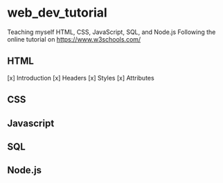 # web_dev_tutorial
Teaching myself HTML, CSS, JavaScript, SQL, and Node.js
Following the online tutorial on https://www.w3schools.com/
## HTML
[x] Introduction
[x] Headers
[x] Styles
[x] Attributes

## CSS

## Javascript

## SQL

## Node.js
